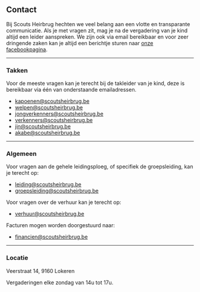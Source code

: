 ## Contact
Bij Scouts Heirbrug hechten we veel belang aan een vlotte en transparante communicatie. Als je met vragen zit, mag je na de vergadering van je kind altijd een leider aanspreken. We zijn ook via email bereikbaar en voor zeer dringende zaken kan je altijd een berichtje sturen naar [onze facebookpagina](https://www.facebook.com/profile.php?id=61558762738544).

<hr>

### Takken
Voor de meeste vragen kan je terecht bij de takleider van je kind, deze is bereikbaar via één van onderstaande emailadressen.

- [kapoenen@scoutsheirbrug.be](mailto:kapoenen@scoutsheirbrug.be)
- [welpen@scoutsheirbrug.be](mailto:welpen@scoutsheirbrug.be)
- [jongverkenners@scoutsheirbrug.be](mailto:jongverkenners@scoutsheirbrug.be)
- [verkenners@scoutsheirbrug.be](mailto:verkenners@scoutsheirbrug.be)
- [jin@scoutsheirbrug.be](mailto:jin@scoutsheirbrug.be)
- [akabe@scoutsheirbrug.be](mailto:akabe@scoutsheirbrug.be)

<hr>

### Algemeen
Voor vragen aan de gehele leidingsploeg, of specifiek de groepsleiding, kan je terecht op:

- [leiding@scoutsheirbrug.be](mailto:leiding@scoutsheirbrug.be)
- [groepsleiding@scoutsheirbrug.be](mailto:groepsleiding@scoutsheirbrug.be)

Voor vragen over de verhuur kan je terecht op:

- [verhuur@scoutsheirbrug.be](mailto:verhuur@scoutsheirbrug.be)

Facturen mogen worden doorgestuurd naar:

- [financien@scoutsheirbrug.be](mailto:financien@scoutsheirbrug.be)

<hr>

### Locatie
Veerstraat 14, 9160 Lokeren

Vergaderingen elke zondag van 14u tot 17u.
